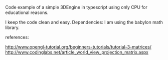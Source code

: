 Code example of a simple 3DEngine in typescript using only CPU for educational reasons.

I keep the code clean and easy.
Dependencies: I am using the babylon math library.

references:

http://www.opengl-tutorial.org/beginners-tutorials/tutorial-3-matrices/
http://www.codinglabs.net/article_world_view_projection_matrix.aspx
